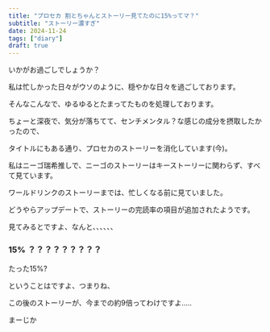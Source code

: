 ```yaml
---
title: "プロセカ 割とちゃんとストーリー見てたのに15%ってマ？"
subtitle: "ストーリー濃すぎ"
date: 2024-11-24
tags: ["diary"]
draft: true
---
```


いかがお過ごしでしょうか？

私は忙しかった日々がウソのように、穏やかな日々を過ごしております。

そんなこんなで、ゆるゆるとたまってたものを処理しております。

ちょーと深夜で、気分が落ちてて、センチメンタル？な感じの成分を摂取したかったので、

タイトルにもある通り、プロセカのストーリーを消化しています(今)。

私はニーゴ瑞希推しで、ニーゴのストーリーはキーストーリーに関わらず、すべて見ています。

ワールドリンクのストーリーまでは、忙しくなる前に見ていました。

どうやらアップデートで、ストーリーの完読率の項目が追加されたようです。

見てみるとですよ、なんと、、、、、、

### 15% ？？？？？？？？？

たった15%?

ということはですよ、つまりね、

この後のストーリーが、今までの約9倍ってわけですよ.....

まーじか

